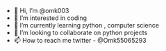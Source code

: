 - 👋 Hi, I’m @omk003
- 👀 I’m interested in coding 
- 🌱 I’m currently learning python , computer science
- 💞️ I’m looking to collaborate on python projects
- 📫 How to reach me twitter - @Omk55065293

<!---
omk003/omk003 is a ✨ special ✨ repository because its `README.md` (this file) appears on your GitHub profile.
You can click the Preview link to take a look at your changes.
--->
